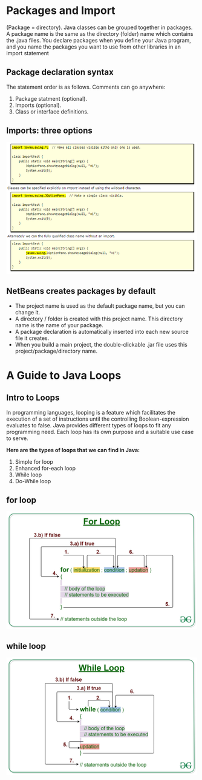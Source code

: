 # Packages and Import

(Package = directory). Java classes can be grouped together in packages. A package name is the same as the directory (folder) name which contains the .java files. You declare packages when you define your Java program, and you name the packages you want to use from other libraries in an import statement

## Package declaration syntax

The statement order is as follows. Comments can go anywhere:

1. Package statment (optional).
2. Imports (optional).
3. Class or interface definitions.

## Imports: three options

![image](../img/import.PNG)

## NetBeans creates packages by default

- The project name is used as the default package name, but you can change it.
- A directory / folder is created with this project name. This directory name is the name of your package.
- A package declaration is automatically inserted into each new source file it creates.
- When you build a main project, the double-clickable .jar file uses this project/package/directory name.

# A Guide to Java Loops

## Intro to Loops
In programming languages, looping is a feature which facilitates the execution of a set of instructions until the controlling Boolean-expression evaluates to false.
Java provides different types of loops to fit any programming need. Each loop has its own purpose and a suitable use case to serve.

**Here are the types of loops that we can find in Java:**

1. Simple for loop
2. Enhanced for-each loop
3. While loop
4. Do-While loop

## for loop

![image](../img/For.jpg)

## while loop

![image](../img/while.jpg)


